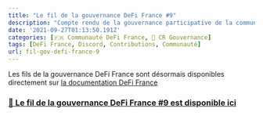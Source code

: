 ```yaml
---
title: "Le fil de la gouvernance DeFi France #9"
description: "Compte rendu de la gouvernance participative de la communauté DeFi France. Un faucet communautaire pour DeFi France !"
date: '2021-09-27T01:13:50.191Z'
categories: [🇫🇷 Communauté DeFi France, 📜 CR Gouvernance]
tags: [DeFi France, Discord, Contributions, Communauté]
url: fil-gov-defi-france-9
---
```


Les fils de la gouvernance DeFi France sont désormais disponibles directement sur [la documentation DeFi France](https://docs.defi-france.org/)

### [📜 Le fil de la gouvernance DeFi France #9 est disponible ici](https://docs.defi-france.org/dff/fil-de-la-gouvernance/publies-en-2021/9-un-faucet-communautaire-pour-defi-france)